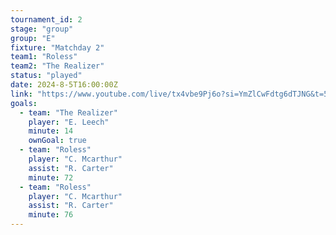 ```yaml
---
tournament_id: 2
stage: "group"
group: "E"
fixture: "Matchday 2"
team1: "Roless"
team2: "The Realizer"
status: "played"
date: 2024-8-5T16:00:00Z
link: "https://www.youtube.com/live/tx4vbe9Pj6o?si=YmZlCwFdtg6dTJNG&t=54"
goals:
  - team: "The Realizer"
    player: "E. Leech"
    minute: 14
    ownGoal: true
  - team: "Roless"
    player: "C. Mcarthur"
    assist: "R. Carter"
    minute: 72
  - team: "Roless"
    player: "C. Mcarthur"
    assist: "R. Carter"
    minute: 76
---
```

